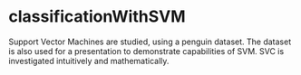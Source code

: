 # classificationWithSVM
Support Vector Machines are studied, using a penguin dataset. The dataset is also used for a presentation to demonstrate capabilities of SVM. SVC is investigated  intuitively and mathematically. 
